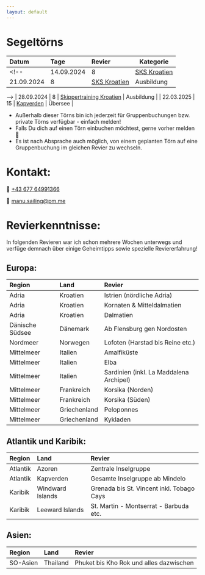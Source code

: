 ```yaml
---
layout: default
---
```


<!-- Text can be **bold**, _italic_, or ~~strikethrough~~.

[Link to another page](./another-page.html).

There should be whitespace between paragraphs.

There should be whitespace between paragraphs. We recommend including a README, or a file with information about your project.

# Header 1

This is a normal paragraph following a header. GitHub is a code hosting platform for version control and collaboration. It lets you and others work together on projects from anywhere.

## Header 2

> This is a blockquote following a header.
>
> When something is important enough, you do it even if the odds are not in your favor.

### Header 3

```js
// Javascript code with syntax highlighting.
var fun = function lang(l) {
  dateformat.i18n = require('./lang/' + l)
  return true;
}
```

```ruby
# Ruby code with syntax highlighting
GitHubPages::Dependencies.gems.each do |gem, version|
  s.add_dependency(gem, "= #{version}")
end
```

#### Header 4

*   This is an unordered list following a header.
*   This is an unordered list following a header.
*   This is an unordered list following a header.

##### Header 5

1.  This is an ordered list following a header.
2.  This is an ordered list following a header.
3.  This is an ordered list following a header.

-->


# Segeltörns

| Datum        | Tage  | Revier                                                                                           | Kategorie  |
|:-------------|:------|:-------------------------------------------------------------------------------------------------|------------|
<!--| 14.09.2024   | 8     | [SKS Kroatien](https://join-the-crew.com/de/touren/sks-ausbildungstoern-kroatien)                | Ausbildung |
| 21.09.2024   | 8     | [SKS Kroatien](https://join-the-crew.com/de/touren/sks-ausbildungstoern-kroatien)                | Ausbildung |
-->
| 28.09.2024   | 8     | [Skippertraining Kroatien](https://join-the-crew.com/de/touren/skippertraining-kroatien)         | Ausbildung |
| 22.03.2025   | 15    | [Kapverden](https://join-the-crew.com/de/touren/segeln-kapverden)                                | Übersee    |

* Außerhalb dieser Törns bin ich jederzeit für Gruppenbuchungen bzw. private Törns verfügbar - einfach melden!
* Falls Du dich auf einen Törn einbuchen möchtest, gerne vorher melden 🙂
* Es ist nach Absprache auch möglich, von einem geplanten Törn auf eine Gruppenbuchung im gleichen Revier zu wechseln.

# Kontakt:

📱 [+43 677 64991366](https://wa.me/message/EXGJQQVNCYIII1)

📧 [manu.sailing@pm.me](mailto:manu.sailing@pm.me)

# Revierkenntnisse:
In folgenden Revieren war ich schon mehrere Wochen unterwegs und verfüge demnach über einige Geheimtipps sowie spezielle Reviererfahrung!

## Europa:

| Region          | Land              | Revier                                    | 
|:----------------|:------------------|:------------------------------------------|
| Adria           | Kroatien          | Istrien (nördliche Adria)                 |
| Adria           | Kroatien          | Kornaten & Mitteldalmatien                |
| Adria           | Kroatien          | Dalmatien                                 |
| Dänische Südsee | Dänemark          | Ab Flensburg gen Nordosten                |
| Nordmeer        | Norwegen          | Lofoten (Harstad bis Reine etc.)          |
| Mittelmeer      | Italien           | Amalfiküste                               |
| Mittelmeer      | Italien           | Elba                                      |
| Mittelmeer      | Italien           | Sardinien (inkl. La Maddalena Archipel)   |
| Mittelmeer      | Frankreich        | Korsika (Norden)                          | 
| Mittelmeer      | Frankreich        | Korsika (Süden)                           |
| Mittelmeer      | Griechenland      | Peloponnes                                |
| Mittelmeer      | Griechenland      | Kykladen                                  |

## Atlantik und Karibik:

| Region          | Land              | Revier                                    | 
|:----------------|:------------------|:------------------------------------------|
| Atlantik        | Azoren            | Zentrale Inselgruppe                      |
| Atlantik        | Kapverden         | Gesamte Inselgruppe ab Mindelo            |
| Karibik         | Windward Islands  | Grenada bis St. Vincent inkl. Tobago Cays |
| Karibik         | Leeward Islands   | St. Martin - Montserrat - Barbuda etc.    |

## Asien:

| Region          | Land              | Revier                                    | 
|:----------------|:------------------|:------------------------------------------|
| SO-Asien        | Thailand          | Phuket bis Kho Rok und alles dazwischen   |

<!--

### Here is an unordered list:

*   Item foo
*   Item bar
*   Item baz
*   Item zip

### And an ordered list:

1.  Item one
1.  Item two
1.  Item three
1.  Item four

### And a nested list:

- level 1 item
  - level 2 item
  - level 2 item
    - level 3 item
    - level 3 item
- level 1 item
  - level 2 item
  - level 2 item
  - level 2 item
- level 1 item
  - level 2 item
  - level 2 item
- level 1 item

### Small image

![Octocat](https://github.githubassets.com/images/icons/emoji/octocat.png)

### Large image

![Branching](https://guides.github.com/activities/hello-world/branching.png)


### Definition lists can be used with HTML syntax.

<dl>
<dt>Name</dt>
<dd>Godzilla</dd>
<dt>Born</dt>
<dd>1952</dd>
<dt>Birthplace</dt>
<dd>Japan</dd>
<dt>Color</dt>
<dd>Green</dd>
</dl>

```
Long, single-line code blocks should not wrap. They should horizontally scroll if they are too long. This line should be long enough to demonstrate this.
```

```
The final element.
```
-->
